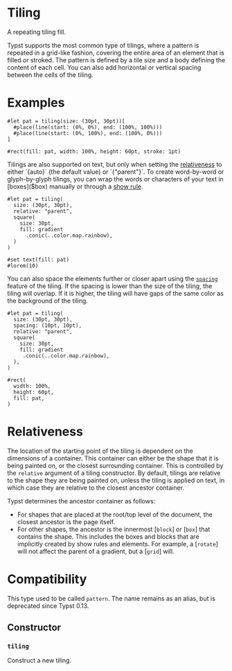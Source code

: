 # Tiling

A repeating tiling fill.

Typst supports the most common type of tilings, where a pattern is repeated
in a grid-like fashion, covering the entire area of an element that is
filled or stroked. The pattern is defined by a tile size and a body defining
the content of each cell. You can also add horizontal or vertical spacing
between the cells of the tiling.

# Examples

```example
#let pat = tiling(size: (30pt, 30pt))[
  #place(line(start: (0%, 0%), end: (100%, 100%)))
  #place(line(start: (0%, 100%), end: (100%, 0%)))
]

#rect(fill: pat, width: 100%, height: 60pt, stroke: 1pt)
```

Tilings are also supported on text, but only when setting the
[relativeness]($tiling.relative) to either `{auto}` (the default value) or
`{"parent"}`. To create word-by-word or glyph-by-glyph tilings, you can
wrap the words or characters of your text in [boxes]($box) manually or
through a [show rule]($styling/#show-rules).

```example
#let pat = tiling(
  size: (30pt, 30pt),
  relative: "parent",
  square(
    size: 30pt,
    fill: gradient
      .conic(..color.map.rainbow),
  )
)

#set text(fill: pat)
#lorem(10)
```

You can also space the elements further or closer apart using the
[`spacing`]($tiling.spacing) feature of the tiling. If the spacing
is lower than the size of the tiling, the tiling will overlap.
If it is higher, the tiling will have gaps of the same color as the
background of the tiling.

```example
#let pat = tiling(
  size: (30pt, 30pt),
  spacing: (10pt, 10pt),
  relative: "parent",
  square(
    size: 30pt,
    fill: gradient
     .conic(..color.map.rainbow),
  ),
)

#rect(
  width: 100%,
  height: 60pt,
  fill: pat,
)
```

# Relativeness
The location of the starting point of the tiling is dependent on the
dimensions of a container. This container can either be the shape that it is
being painted on, or the closest surrounding container. This is controlled
by the `relative` argument of a tiling constructor. By default, tilings
are relative to the shape they are being painted on, unless the tiling is
applied on text, in which case they are relative to the closest ancestor
container.

Typst determines the ancestor container as follows:
- For shapes that are placed at the root/top level of the document, the
  closest ancestor is the page itself.
- For other shapes, the ancestor is the innermost [`block`] or [`box`] that
  contains the shape. This includes the boxes and blocks that are implicitly
  created by show rules and elements. For example, a [`rotate`] will not
  affect the parent of a gradient, but a [`grid`] will.

# Compatibility
This type used to be called `pattern`. The name remains as an alias, but is
deprecated since Typst 0.13.

## Constructor

### `tiling`

Construct a new tiling.



